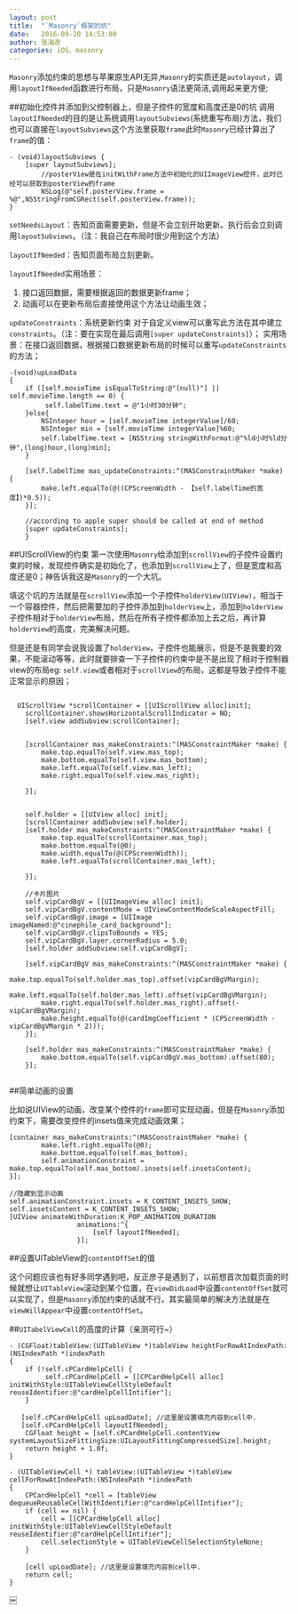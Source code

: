 ```yaml
---
layout: post
title:  "`Masonry`框架的坑"
date:   2016-09-20 14:53:00
author: 张海彦
categories: iOS、masonry
---
```

`Masonry`添加约束的思想与苹果原生API无异,`Masonry`的实质还是`autolayout`，调用`layoutIfNeeded`函数进行布局，只是`Masonry`语法更简洁,调用起来更方便;

##初始化控件并添加到父控制器上，但是子控件的宽度和高度还是0的坑
调用`layoutIfNeeded`的目的是让系统调用`layoutSubviews`(系统重写布局)方法，我们也可以直接在`layoutSubviews`这个方法里获取`frame`此时`Masonry`已经计算出了`frame`的值：

```
- (void)layoutSubviews {
    [super layoutSubviews];
        //posterView是在initWithFrame方法中初始化的UIImageView控件，此时已经可以获取到posterView的frame
        NSLog(@"self.posterView.frame = %@",NSStringFromCGRect(self.posterView.frame));
}
```

`setNeedsLayout`：告知页面需要更新，但是不会立刻开始更新。执行后会立刻调用`layoutSubviews`。（注：我自己在布局时很少用到这个方法）

`layoutIfNeeded`：告知页面布局立刻更新。

`layoutIfNeeded`实用场景：

1. 接口返回数据，需要根据返回的数据更新frame；
2. 动画可以在更新布局后直接使用这个方法让动画生效；

`updateConstraints`：系统更新约束
对于自定义view可以重写此方法在其中建立`constraints`。（注：要在实现在最后调用`[super updateConstraints]`）；
实用场景：在接口返回数据，根据接口数据更新布局的时候可以重写`updateConstraints`的方法；

````
-(void)upLoadData
{
    if ([self.movieTime isEqualToString:@"(null)"] || self.movieTime.length == 0) {
         self.labelTime.text = @"1小时30分钟";
    }else{
        NSInteger hour = [self.movieTime integerValue]/60;
        NSInteger min = [self.movieTime integerValue]%60;
        self.labelTime.text = [NSString stringWithFormat:@"%ld小时%ld分钟",(long)hour,(long)min];
    }
    
    [self.labelTime mas_updateConstraints:^(MASConstraintMaker *make) {
        make.left.equalTo(@((CPScreenWidth - 【self.labelTime的宽度】)*0.5));
    }];

    //according to apple super should be called at end of method
    [super updateConstraints];
    }
````
##UIScrollView的约束
第一次使用`Masonry`给添加到`scrollView`的子控件设置约束的时候，发现控件确实是初始化了，也添加到`scrollView`上了，但是宽度和高度还是0；神告诉我这是`Masonry`的一个大坑。

填这个坑的方法就是在`scrollView`添加一个子控件`holderView(UIView)`，相当于一个容器控件，然后把需要加的子控件添加到`holderView`上，添加到`holderView`子控件相对于`holderView`布局，然后在所有子控件都添加上去之后，再计算`holderView`的高度，完美解决问题。

但是还是有同学会说我设置了`holderView`，子控件也能展示，但是不是我要的效果，不能滚动等等，此时就要排查一下子控件的约束中是不是出现了相对于控制器view的布局eg: `self.view`或者相对于`scrollView`的布局，这都是导致子控件不能正常显示的原因；

````

  UIScrollView *scrollContainer = [[UIScrollView alloc]init];
    scrollContainer.showsHorizontalScrollIndicator = NO;
    [self.view addSubview:scrollContainer];

    
    [scrollContainer mas_makeConstraints:^(MASConstraintMaker *make) {
        make.top.equalTo(self.view.mas_top);
        make.bottom.equalTo(self.view.mas_bottom);
        make.left.equalTo(self.view.mas_left);
        make.right.equalTo(self.view.mas_right);

    }];
    
    
    self.holder = [[UIView alloc] init];
    [scrollContainer addSubview:self.holder];
    [self.holder mas_makeConstraints:^(MASConstraintMaker *make) {
        make.top.equalTo(scrollContainer.mas_top);
        make.bottom.equalTo(@0);
        make.width.equalTo(@(CPScreenWidth));
        make.left.equalTo(scrollContainer.mas_left);
    
    }];

    //卡片图片
    self.vipCardBgV = [[UIImageView alloc] init];
    self.vipCardBgV.contentMode = UIViewContentModeScaleAspectFill;
    self.vipCardBgV.image = [UIImage imageNamed:@"cinephile_card_background"];
    self.vipCardBgV.clipsToBounds = YES;
    self.vipCardBgV.layer.cornerRadius = 5.0;
    [self.holder addSubview:self.vipCardBgV];
    
    [self.vipCardBgV mas_makeConstraints:^(MASConstraintMaker *make) {
        make.top.equalTo(self.holder.mas_top).offset(vipCardBgVMargin);
        make.left.equalTo(self.holder.mas_left).offset(vipCardBgVMargin);
        make.right.equalTo(self.holder.mas_right).offset(-vipCardBgVMargin);
        make.height.equalTo(@(cardImgCoefficient * (CPScreenWidth - vipCardBgVMargin * 2)));
    }];
    
    [self.holder mas_makeConstraints:^(MASConstraintMaker *make) {
        make.bottom.equalTo(self.vipCardBgV.mas_bottom).offset(80);
    }];
    
````

##简单动画的设置

比如说UIView的动画，改变某个控件的`frame`即可实现动画，但是在`Masonry`添加约束下，需要改变控件的insets值来完成动画效果；

```
[container mas_makeConstraints:^(MASConstraintMaker *make) {
        make.left.right.equalTo(@0);
        make.bottom.equalTo(self.mas_bottom);
        self.animationConstraint = make.top.equalTo(self.mas_bottom).insets(self.insetsContent);
}];

```

```
//隐藏到显示动画
self.animationConstraint.insets = K_CONTENT_INSETS_SHOW;
self.insetsContent = K_CONTENT_INSETS_SHOW;
[UIView animateWithDuration:K_POP_ANIMATION_DURATION
                 animations:^{
                     [self layoutIfNeeded];
                 }];
```

##设置UITableView的`contentOffSet`的值

这个问题应该也有好多同学遇到吧，反正彦子是遇到了，以前想首次加载页面的时候就想让`UITableView`滚动到某个位置，在`viewDidLoad`中设置`contentOffSet`就可以实现了，但是`Masonry`添加约束的话就不行。其实最简单的解决方法就是在`viewWillAppear`中设置`contentOffSet`。

##`UITabelViewCell`的高度的计算（亲测可行~）

```
- (CGFloat)tableView:(UITableView *)tableView heightForRowAtIndexPath:(NSIndexPath *)indexPath
{
    if (!self.cPCardHelpCell) {
         self.cPCardHelpCell = [[CPCardHelpCell alloc] initWithStyle:UITableViewCellStyleDefault reuseIdentifier:@"cardHelpCellIntifier"];
    }
 
   [self.cPCardHelpCell upLoadDate]; //这里是设置填充内容到cell中.
   [self.cPCardHelpCell layoutIfNeeded];
    CGFloat height = [self.cPCardHelpCell.contentView systemLayoutSizeFittingSize:UILayoutFittingCompressedSize].height;
    return height + 1.0f;
}
```

```
- (UITableViewCell *) tableView:(UITableView *)tableView cellForRowAtIndexPath:(NSIndexPath *)indexPath
{
    CPCardHelpCell *cell = [tableView dequeueReusableCellWithIdentifier:@"cardHelpCellIntifier"];
    if (cell == nil) {
        cell = [[CPCardHelpCell alloc] initWithStyle:UITableViewCellStyleDefault reuseIdentifier:@"cardHelpCellIntifier"];
        cell.selectionStyle = UITableViewCellSelectionStyleNone;
    }

    [cell upLoadDate]; //这里是设置填充内容到cell中.
    return cell;
}
```
￼
